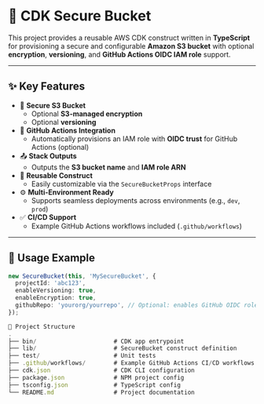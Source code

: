 # 🚀 CDK Secure Bucket

This project provides a reusable AWS CDK construct written in **TypeScript** for provisioning a secure and configurable **Amazon S3 bucket** with optional **encryption**, **versioning**, and **GitHub Actions OIDC IAM role** support.

---

## ✨ Key Features

- 🔐 **Secure S3 Bucket**  
  - Optional **S3-managed encryption**
  - Optional **versioning**
- 🔗 **GitHub Actions Integration**  
  - Automatically provisions an IAM role with **OIDC trust** for GitHub Actions (optional)
- 📤 **Stack Outputs**  
  - Outputs the **S3 bucket name** and **IAM role ARN**
- 🔁 **Reusable Construct**  
  - Easily customizable via the `SecureBucketProps` interface
- ⚙️ **Multi-Environment Ready**  
  - Supports seamless deployments across environments (e.g., `dev`, `prod`)
- ✅ **CI/CD Support**  
  - Example GitHub Actions workflows included (`.github/workflows`)

---

## 🔧 Usage Example

```ts
new SecureBucket(this, 'MySecureBucket', {
  projectId: 'abc123',
  enableVersioning: true,
  enableEncryption: true,
  githubRepo: 'yourorg/yourrepo', // Optional: enables GitHub OIDC role creation
});

📂 Project Structure
.
├── bin/                      # CDK app entrypoint
├── lib/                      # SecureBucket construct definition
├── test/                     # Unit tests
├── .github/workflows/        # Example GitHub Actions CI/CD workflows
├── cdk.json                  # CDK CLI configuration
├── package.json              # NPM project config
├── tsconfig.json             # TypeScript config
└── README.md                 # Project documentation